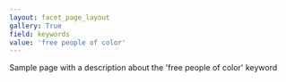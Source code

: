 ```yaml
---
layout: facet_page_layout
gallery: True
field: keywords
value: 'free people of color'
---
```


Sample page with a description about the 'free people of color' keyword